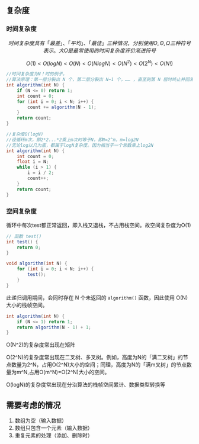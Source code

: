 ## 复杂度

### 时间复杂度

$$
时间复杂度具有「最差」、「平均」、「最佳」三种情况，分别使用 O , Θ , Ω 三种符号表示。大 O 是最常使用的时间复杂度评价渐进符号
$$

$$
O(1)<O(logN)<O(N)<O(NlogN)<O(N^2)<O(2^N)<O(N!)
$$

```java
//时间复杂度为N！时的例子。
//算法原理：第一层分裂出 N 个，第二层分裂出 N−1 个，…… ，直至到第 N 层时终止并回溯。
int algorithm(int N) {
    if (N <= 0) return 1;
    int count = 0;
    for (int i = 0; i < N; i++) {
        count += algorithm(N - 1);
    }
    return count;
}
```

```java
//复杂度O(logN)
//设循环m次，即2*2...*2乘上m次时等于N，即N=2^m，m=log2N
//无论log以几为底，都属于logN复杂度。因为相当于一个常数乘上log2N
int algorithm(int N) {
    int count = 0;
    float i = N;
    while (i > 1) {
        i = i / 2;
        count++;
    }
    return count;
}
```



### 空间复杂度

循环中每次test都正常返回，即入栈又退栈，不占用栈空间。故空间复杂度为O(1)

```java
// 函数 test()
int test() {
    return 0;
}

void algorithm(int N) {
    for (int i = 0; i < N; i++) {
        test();
    }
}
```

此递归调用期间，会同时存在 N 个未返回的 `algorithm()` 函数，因此使用 O(N)大小的栈帧空间。

```java
int algorithm(int N) {
    if (N <= 1) return 1;
    return algorithm(N - 1) + 1;
}
```

O(N^2)的复杂度常出现在矩阵

O(2^N)的复杂度常出现在二叉树、多叉树。例如，高度为N的「满二叉树」的节点数量为2^N，占用O(2^N)大小的空间；同理，高度为N的「满m叉树」的节点数量为m^N,占用O(m^N)=O(2^N)大小的空间。

O(logN)的复杂度常出现在分治算法的栈帧空间累计、数据类型转换等

## 需要考虑的情况
1. 数组为空（输入数据）
2. 数组只包含一个元素（输入数据）
3. 重复元素的处理（添加、删除时）


